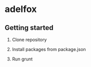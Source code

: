 # adelfox

## Getting started

1. Clone repository    

2. Install packages from package.json

3. Run grunt 


